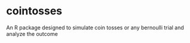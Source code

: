 # cointosses
An R package designed to simulate coin tosses or any bernoulli trial and analyze the outcome
